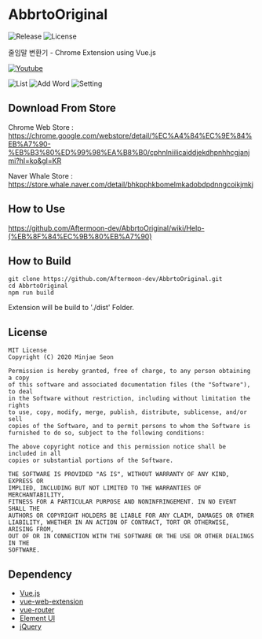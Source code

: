 # AbbrtoOriginal

![Release](https://img.shields.io/github/v/release/aftermoon-dev/AbbrtoOriginal?include_prereleases)
![License](https://img.shields.io/github/license/aftermoon-dev/AbbrtoOriginal)

줄임말 변환기 - Chrome Extension using Vue.js

[![Youtube](https://img.youtube.com/vi/d-UKYFShhHI/0.jpg)](https://www.youtube.com/watch?v=d-UKYFShhHI)

![List](https://user-images.githubusercontent.com/3215313/71915243-a9c48f80-31be-11ea-8342-c39f9f8189dc.png)
![Add Word](https://user-images.githubusercontent.com/3215313/71915244-aaf5bc80-31be-11ea-9502-105313a58075.png)
![Setting](https://user-images.githubusercontent.com/3215313/71915245-ab8e5300-31be-11ea-8322-008aebdf9e18.png)

## Download From Store

Chrome Web Store : https://chrome.google.com/webstore/detail/%EC%A4%84%EC%9E%84%EB%A7%90-%EB%B3%80%ED%99%98%EA%B8%B0/cphnlniilicaiddjekdhpnhhcgjanjmi?hl=ko&gl=KR

Naver Whale Store : https://store.whale.naver.com/detail/bhkpphkbomelmkadobdpdnngcoikjmkj

## How to Use

https://github.com/Aftermoon-dev/AbbrtoOriginal/wiki/Help-(%EB%8F%84%EC%9B%80%EB%A7%90)

## How to Build

```
git clone https://github.com/Aftermoon-dev/AbbrtoOriginal.git
cd AbbrtoOriginal
npm run build
```
Extension will be build to './dist' Folder.

## License

``` 
MIT License
Copyright (C) 2020 Minjae Seon

Permission is hereby granted, free of charge, to any person obtaining a copy
of this software and associated documentation files (the "Software"), to deal
in the Software without restriction, including without limitation the rights
to use, copy, modify, merge, publish, distribute, sublicense, and/or sell
copies of the Software, and to permit persons to whom the Software is
furnished to do so, subject to the following conditions:

The above copyright notice and this permission notice shall be included in all
copies or substantial portions of the Software.

THE SOFTWARE IS PROVIDED "AS IS", WITHOUT WARRANTY OF ANY KIND, EXPRESS OR
IMPLIED, INCLUDING BUT NOT LIMITED TO THE WARRANTIES OF MERCHANTABILITY,
FITNESS FOR A PARTICULAR PURPOSE AND NONINFRINGEMENT. IN NO EVENT SHALL THE
AUTHORS OR COPYRIGHT HOLDERS BE LIABLE FOR ANY CLAIM, DAMAGES OR OTHER
LIABILITY, WHETHER IN AN ACTION OF CONTRACT, TORT OR OTHERWISE, ARISING FROM,
OUT OF OR IN CONNECTION WITH THE SOFTWARE OR THE USE OR OTHER DEALINGS IN THE
SOFTWARE.
```

## Dependency

- [Vue.js](https://github.com/vuejs/vue)
- [vue-web-extension](https://github.com/Kocal/vue-web-extension)
- [vue-router](https://github.com/vuejs/vue-router)
- [Element UI](https://github.com/ElemeFE/element)
- [jQuery](https://github.com/jquery/jquery)